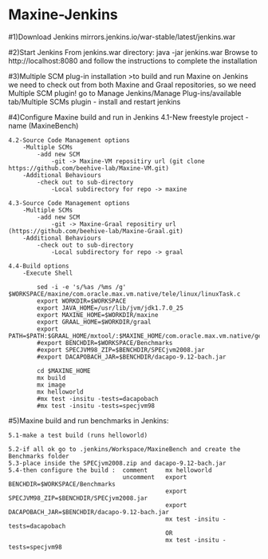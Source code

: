 # Maxine-Jenkins

#1)Download Jenkins
	mirrors.jenkins.io/war-stable/latest/jenkins.war

#2)Start Jenkins
	From jenkins.war directory: java -jar jenkins.war
	Browse to http://localhost:8080 and follow the instructions to complete the installation

#3)Multiple SCM plug-in installation
	>to build and run Maxine on Jenkins we need to check out from both Maxine and Graal repositories, so we need Multiple SCM plugin!
	go to Manage Jenkins/Manage Plug-ins/available tab/Multiple SCMs plugin - install and restart jenkins

#4)Configure Maxine build and run in Jenkins
	4.1-New freestyle project - name (MaxineBench)

	4.2-Source Code Management options
		-Multiple SCMs
			-add new SCM
				-git -> Maxine-VM repositiry url (git clone https://github.com/beehive-lab/Maxine-VM.git)
		-Additional Behaviours 
			-check out to sub-directory 
				-Local subdirectory for repo -> maxine
	
	4.3-Source Code Management options
		-Multiple SCMs
			-add new SCM
				-git -> Maxine-Graal repositiry url (https://github.com/beehive-lab/Maxine-Graal.git)
		-Additional Behaviours 
			-check out to sub-directory 
				-Local subdirectory for repo -> graal
	
	4.4-Build options
		-Execute Shell

			sed -i -e 's/%as /%ms /g' $WORKSPACE/maxine/com.oracle.max.vm.native/tele/linux/linuxTask.c
			export WORKDIR=$WORKSPACE
			export JAVA_HOME=/usr/lib/jvm/jdk1.7.0_25
			export MAXINE_HOME=$WORKDIR/maxine
			export GRAAL_HOME=$WORKDIR/graal
			export PATH=$PATH:$GRAAL_HOME/mxtool/:$MAXINE_HOME/com.oracle.max.vm.native/generated/linux/
			#export BENCHDIR=$WORKSPACE/Benchmarks
			#export SPECJVM98_ZIP=$BENCHDIR/SPECjvm2008.jar
			#export DACAPOBACH_JAR=$BENCHDIR/dacapo-9.12-bach.jar
		
			cd $MAXINE_HOME
			mx build
			mx image
			mx helloworld
			#mx test -insitu -tests=dacapobach
			#mx test -insitu -tests=specjvm98

#5)Maxine build and run benchmarks in Jenkins:
	
	5.1-make a test build (runs helloworld)
	
	5.2-if all ok go to .jenkins/Workspace/MaxineBench and create the Benchmarks folder
	5.3-place inside the SPECjvm2008.zip and dacapo-9.12-bach.jar
	5.4-then configure the build : 	comment 	mx helloworld
									uncomment	export BENCHDIR=$WORKSPACE/Benchmarks
												export SPECJVM98_ZIP=$BENCHDIR/SPECjvm2008.jar
												export DACAPOBACH_JAR=$BENCHDIR/dacapo-9.12-bach.jar
												mx test -insitu -tests=dacapobach
												OR
												mx test -insitu -tests=specjvm98